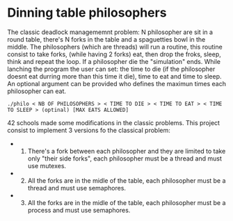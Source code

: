 # Dinning table philosophers

The classic deadlock managememnt problem: N philosopher are sit in a round table, there's N forks in the table and a spaguetties bowl in the middle. The philosophers (which are threads) will run a routine, this routine consist to take forks, (while having 2 forks) eat, then drop the froks, sleep, think and repeat the loop. If a philosopher die the "simulation" ends. While lanching the program the user can set: the time to die (if the philosopher doesnt eat durring more than this time it die), time to eat and time to sleep. An optional argument can be provided who defines the maximun times each philosopher can eat.

```
./philo < NB OF PHILOSOPHERS > < TIME TO DIE > < TIME TO EAT > < TIME TO SLEEP > (optinal) [MAX EATS ALLOWED]
```

42 schools made some modifications in the classic problems. This project consist to implement 3 versions fo the classical problem:
- 1) There's a fork between each philosopher and they are limited to take only "their side forks", each philosopher must be a thread and must use mutexes.
- 2) All the forks are in the midle of the table, each philosopher must be a thread and must use semaphores.
- 3) All the forks are in the midle of the table, each philosopher must be a process and must use semaphores.
